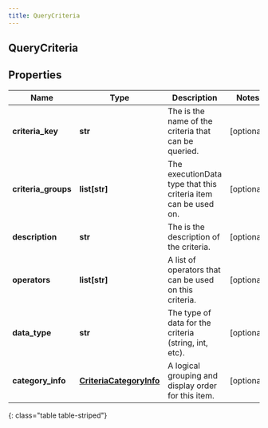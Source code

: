 ```yaml
---
title: QueryCriteria
---
```

## QueryCriteria

## Properties

|Name | Type | Description | Notes|
|------------ | ------------- | ------------- | -------------|
| **criteria_key** | **str** | The is the name of the criteria that can be queried. | [optional] |
| **criteria_groups** | **list[str]** | The executionData type that this criteria item can be used on. | [optional] |
| **description** | **str** | The is the description of the criteria. | [optional] |
| **operators** | **list[str]** | A list of operators that can be used on this criteria. | [optional] |
| **data_type** | **str** | The type of data for the criteria (string, int, etc). | [optional] |
| **category_info** | [**CriteriaCategoryInfo**](CriteriaCategoryInfo.html) | A logical grouping and display order for this item. | [optional] |
{: class="table table-striped"}


